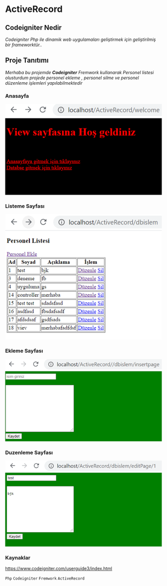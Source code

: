 # ActiveRecord

## Codeigniter Nedir 

*Codeigniter Php ile dinamik web uygulamaları geliştirmek için geliştirilmiş bir frameworktür..*

## Proje Tanıtımı 

*Merhaba bu projemde **Codeigniter** Fremwork kullanarak Personel listesi olusturdum projede personel ekleme , personel silme ve personel düzenleme işlemleri yapılabilmektedir* 

### Anasayfa
![anasayfa](https://github.com/emreilhangithub/ActiveRecord/blob/main/images/anasayfa.PNG)
### Listeme Sayfası
![liste](https://github.com/emreilhangithub/ActiveRecord/blob/main/images/liste.PNG)
### Ekleme Sayfası
![ekle](https://github.com/emreilhangithub/ActiveRecord/blob/main/images/ekle.PNG)
### Duzenleme Sayfası
![duzenle](https://github.com/emreilhangithub/ActiveRecord/blob/main/images/duzenle.PNG)


### Kaynaklar ###
https://www.codeigniter.com/userguide3/index.html

```Php``` ```Codeigniter``` ```Fremwork``` ```ActiveRecord```
